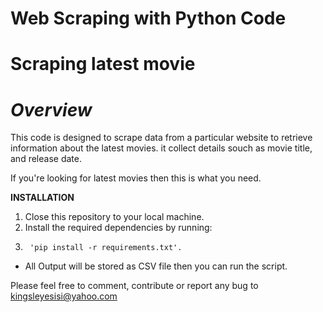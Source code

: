 # Web Scraping with Python Code 
# Scraping latest movie 

# _Overview_ 

This code is designed to scrape data from a particular website to retrieve information about the latest movies. 
it collect details souch as movie title, and release date.

If you're looking for latest movies then this is what you need.

**INSTALLATION**
1.   Close this repository to your local machine.
2.   Install the required dependencies by running:
3.      'pip install -r requirements.txt'.
- All Output will be stored as CSV file 
then you can run the script. 
    
Please feel free to comment, contribute or report any bug to kingsleyesisi@yahoo.com

